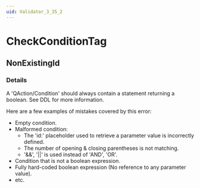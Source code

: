 ```yaml
---
uid: Validator_3_35_2
---
```


# CheckConditionTag

## NonExistingId

<!-- Description, Properties, ... sections are auto-generated. -->
<!-- REPLACE ME AUTO-GENERATION -->

### Details

A 'QAction/Condition' should always contain a statement returning a boolean.
See DDL for more information.

Here are a few examples of mistakes covered by this error:
- Empty condition.
- Malformed condition:
  - The 'id:' placeholder used to retrieve a parameter value is incorrectly defined.
  - The number of opening & closing parentheses is not matching.
  - '&&', '||' is used instead of 'AND', 'OR'.
- Condition that is not a boolean expression.
- Fully hard-coded boolean expression (No reference to any parameter value).
- etc.

<!-- Uncomment to add example code -->
<!--### Example code-->
